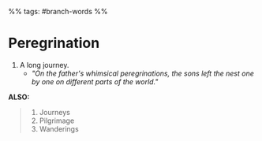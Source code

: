 %% tags: #branch-words %%
# Peregrination
1. A long journey.
	- *"On the father's whimsical peregrinations, the sons left the nest one by one on different parts of the world."*

**ALSO:**
> 1. Journeys
> 2. Pilgrimage
> 3. Wanderings